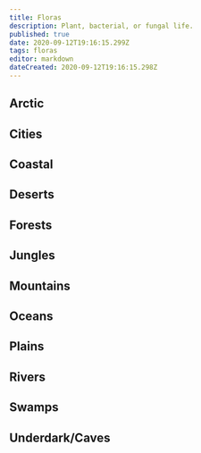 ```yaml
---
title: Floras
description: Plant, bacterial, or fungal life.
published: true
date: 2020-09-12T19:16:15.299Z
tags: floras
editor: markdown
dateCreated: 2020-09-12T19:16:15.298Z
---
```


## Arctic

## Cities

## Coastal

## Deserts

## Forests

## Jungles

## Mountains

## Oceans

## Plains

## Rivers

## Swamps

## Underdark/Caves
